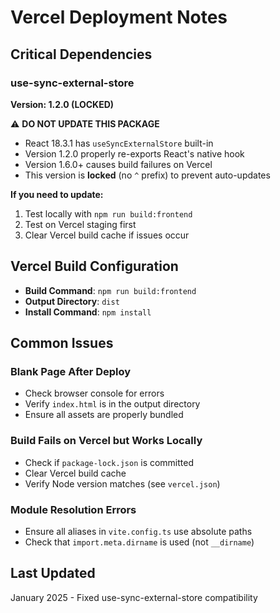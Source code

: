# Vercel Deployment Notes

## Critical Dependencies

### use-sync-external-store
**Version: 1.2.0 (LOCKED)**

⚠️ **DO NOT UPDATE THIS PACKAGE**

- React 18.3.1 has `useSyncExternalStore` built-in
- Version 1.2.0 properly re-exports React's native hook
- Version 1.6.0+ causes build failures on Vercel
- This version is **locked** (no `^` prefix) to prevent auto-updates

**If you need to update:**
1. Test locally with `npm run build:frontend`
2. Test on Vercel staging first
3. Clear Vercel build cache if issues occur

## Vercel Build Configuration

- **Build Command**: `npm run build:frontend`
- **Output Directory**: `dist`
- **Install Command**: `npm install`

## Common Issues

### Blank Page After Deploy
- Check browser console for errors
- Verify `index.html` is in the output directory
- Ensure all assets are properly bundled

### Build Fails on Vercel but Works Locally
- Check if `package-lock.json` is committed
- Clear Vercel build cache
- Verify Node version matches (see `vercel.json`)

### Module Resolution Errors
- Ensure all aliases in `vite.config.ts` use absolute paths
- Check that `import.meta.dirname` is used (not `__dirname`)

## Last Updated
January 2025 - Fixed use-sync-external-store compatibility

